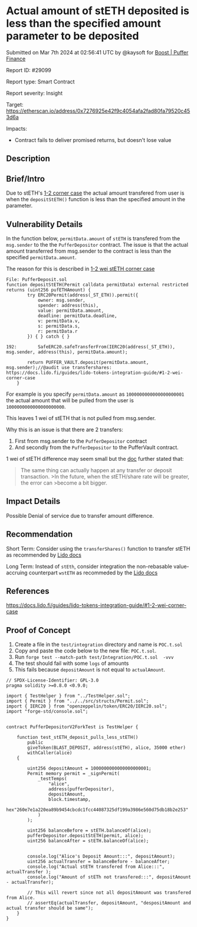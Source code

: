 
# Actual amount of stETH deposited is less than the specified amount parameter to be deposited

Submitted on Mar 7th 2024 at 02:56:41 UTC by @kaysoft for [Boost | Puffer Finance](https://immunefi.com/bounty/pufferfinance-boost/)

Report ID: #29099

Report type: Smart Contract

Report severity: Insight

Target: https://etherscan.io/address/0x7276925e42f9c4054afa2fad80fa79520c453d6a

Impacts:
- Contract fails to deliver promised returns, but doesn't lose value

## Description
## Brief/Intro
Due to stETH's [1-2 corner case](https://docs.lido.fi/guides/lido-tokens-integration-guide/#1-2-wei-corner-case) the actual amount transfered from user is when the `depositStETH()` function is less than the specified amount in the parameter.

 

## Vulnerability Details
In the function below, `permitData.amount` of `stETH` is transfered from the `msg.sender` to the the `PufferDepositor` contract. The issue is that the actual amount transferred  from msg.sender to the contract is less than the specified `permitData.amount`.

The reason for this is described in [1-2 wei stETH corner case](https://docs.lido.fi/guides/lido-tokens-integration-guide/#1-2-wei-corner-case)
```
File: PufferDeposit.sol
function depositStETH(Permit calldata permitData) external restricted returns (uint256 pufETHAmount) {
        try ERC20Permit(address(_ST_ETH)).permit({
            owner: msg.sender,
            spender: address(this),
            value: permitData.amount,
            deadline: permitData.deadline,
            v: permitData.v,
            s: permitData.s,
            r: permitData.r
        }) { } catch { }

192:        SafeERC20.safeTransferFrom(IERC20(address(_ST_ETH)), msg.sender, address(this), permitData.amount);

        return PUFFER_VAULT.deposit(permitData.amount, msg.sender);//@audit use transfershares: https://docs.lido.fi/guides/lido-tokens-integration-guide/#1-2-wei-corner-case
    }
```

For example is you specify `permitData.amount` as `1000000000000000000001` the actual amount that will be pulled from the user is `1000000000000000000000`. 

This leaves 1 wei of stETH that is not pulled from msg.sender.

Why this is an issue is that there are 2 transfers:
1. First from msg.sender to the `PufferDepositor` contract
2. And secondly from the `PufferDepositor` to the PufferVault contract.

1 wei of stETH difference may seem small but the [doc](https://docs.lido.fi/guides/lido-tokens-integration-guide/#1-2-wei-corner-case) further stated that:

>The same thing can actually happen at any transfer or deposit transaction. >In the future, when the stETH/share rate will be greater, the error can >become a bit bigger.

## Impact Details
Possible Denial of service due to transfer amount difference.


## Recommendation
Short Term: 
Consider using the `transferShares()` function to transfer stETH as recommended by [Lido docs](https://docs.lido.fi/guides/lido-tokens-integration-guide/#1-2-wei-corner-case)

Long Term:
Instead of `stEth`, consider integration the non-rebasable value-accruing counterpart `wstETH` as recommeded by the [Lido docs](https://docs.lido.fi/guides/lido-tokens-integration-guide/#wsteth)

## References
https://docs.lido.fi/guides/lido-tokens-integration-guide/#1-2-wei-corner-case



## Proof of Concept
1. Create a file in the `test/integration` directory and name is `POC.t.sol`
2. Copy and paste the code below to the new file: `POC.t.sol`.
3. Run `forge test --match-path test/Integration/POC.t.sol  -vvv`
4. The test should fail with some `logs` of amounts
5. This fails because `depositAmount` is not equal to `actualAmount`.

```
// SPDX-License-Identifier: GPL-3.0
pragma solidity >=0.8.0 <0.9.0;

import { TestHelper } from "../TestHelper.sol";
import { Permit } from "../../src/structs/Permit.sol";
import { IERC20 } from "openzeppelin/token/ERC20/IERC20.sol";
import "forge-std/console.sol";


contract PufferDepositorV2ForkTest is TestHelper {
    
    function test_stETH_deposit_pulls_less_stETH()
        public
        giveToken(BLAST_DEPOSIT, address(stETH), alice, 35000 ether)
        withCaller(alice)
    {

        uint256 depositAmount = 1000000000000000000001;
        Permit memory permit = _signPermit(
            _testTemps(
                "alice",
                address(pufferDepositor),
                depositAmount,
                block.timestamp,
                hex"260e7e1a220ea89b9454cbcdc1fcc44087325df199a3986e560d75db18b2e253"
            )
        );

        uint256 balanceBefore = stETH.balanceOf(alice);
        pufferDepositor.depositStETH(permit, alice);
        uint256 balanceAfter = stETH.balanceOf(alice);
        

        console.log("Alice's Deposit Amount:::", depositAmount);
        uint256 actualTransfer = balanceBefore - balanceAfter;
        console.log("Actual stETH transfered from Alice:::", actualTransfer );
        console.log("Amount of stETh not transfered:::", depositAmount - actualTransfer);
        
        // This will revert since not all depositAmount was transfered from Alice.
        // assertEq(actualTransfer, depositAmount, "despositAmount and actual transfer should be same");
    }
}
```